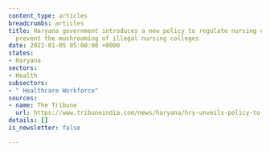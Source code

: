 ```yaml
---
content_type: articles
breadcrumbs: articles
title: Haryana government introduces a new policy to regulate nursing education and
  prevent the mushrooming of illegal nursing colleges
date: 2022-01-05 05:00:00 +0000
states:
- Haryana
sectors:
- Health
subsectors:
- " Healthcare Workforce"
sources:
- name: The Tribune
  url: https://www.tribuneindia.com/news/haryana/hry-unveils-policy-to-check-illegal-nursing-colleges-356542
details: []
is_newsletter: false

---
```

